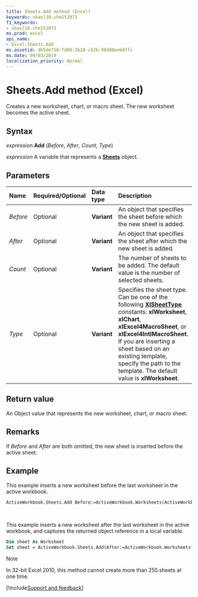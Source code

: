```yaml
---
title: Sheets.Add method (Excel)
keywords: vbaxl10.chm152073
f1_keywords:
- vbaxl10.chm152073
ms.prod: excel
api_name:
- Excel.Sheets.Add
ms.assetid: db5de750-fd09-2b18-c52b-98d88eeb0ffc
ms.date: 09/03/2019
localization_priority: Normal
---
```



# Sheets.Add method (Excel)

Creates a new worksheet, chart, or macro sheet. The new worksheet becomes the active sheet.


## Syntax

_expression_.**Add** (_Before_, _After_, _Count_, _Type_)

_expression_ A variable that represents a **[Sheets](Excel.Sheets.md)** object.


## Parameters

|Name|Required/Optional|Data type|Description|
|:-----|:-----|:-----|:-----|
| _Before_|Optional| **Variant**|An object that specifies the sheet before which the new sheet is added.|
| _After_|Optional| **Variant**|An object that specifies the sheet after which the new sheet is added.|
| _Count_|Optional| **Variant**|The number of sheets to be added. The default value is the number of selected sheets.|
| _Type_|Optional| **Variant**|Specifies the sheet type. Can be one of the following **[XlSheetType](Excel.XlSheetType.md)** constants: **xlWorksheet**, **xlChart**, **xlExcel4MacroSheet**, or **xlExcel4IntlMacroSheet**. If you are inserting a sheet based on an existing template, specify the path to the template. The default value is **xlWorksheet**.|

## Return value

An Object value that represents the new worksheet, chart, or macro sheet.

## Remarks

If _Before_ and _After_ are both omitted, the new sheet is inserted before the active sheet.

## Example

This example inserts a new worksheet before the last worksheet in the active workbook.

```vb
ActiveWorkbook.Sheets.Add Before:=ActiveWorkbook.Worksheets(ActiveWorkbook.Worksheets.Count)
```

<br/>

This example inserts a new worksheet after the last worksheet in the active workbook, and captures the returned object reference in a local variable.

```vb
Dim sheet As Worksheet
Set sheet = ActiveWorkbook.Sheets.Add(After:=ActiveWorkbook.Worksheets(ActiveWorkbook.Worksheets.Count))
```

> [!NOTE] 
> In 32-bit Excel 2010, this method cannot create more than 255 sheets at one time.


[!include[Support and feedback](~/includes/feedback-boilerplate.md)]
